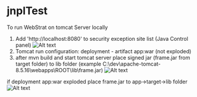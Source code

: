 # jnplTest
To run WebStrat on tomcat Server locally
1) Add 'http://localhost:8080' to security exception site list (Java Control panel)
![Alt text](https://lh5.googleusercontent.com/muNNf7WkYLPrjkm-ai_qoqSMJ0WI4s8CTaori2WWSfAZEpkewH9ZZeLkCLdu9eKnyOjOe9p67uHpOvhS8TCR=w1920-h947 "Java control pannel")
2) Tomcat run configuration: deployment - artifact app:war (not exploded)
3) after mvn build and start tomcat server place signed jar (frame.jar from target folder)
to lib folder (example C:\dev\apache-tomcat-8.5.16\webapps\ROOT\lib\frame.jar)
![Alt text](https://drive.google.com/file/d/1vvkemAjPWIP3FVjNATQkPxW5lokj1yyG/view?usp=sharing "deployment - not exploded") 

if deployment app:war exploded  place frame.jar to app->target->lib folder
![Alt text](https://drive.google.com/file/d/1WbTNUiy1HQqfGRUJapIVRu0dAIS2K9LK/view?usp=sharing "deployment - exploded") 
